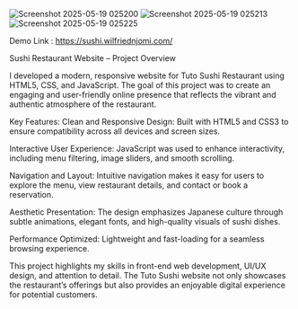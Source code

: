 ![Screenshot 2025-05-19 025200](https://github.com/user-attachments/assets/034900cc-710d-4e7c-a173-98be2140cfb1)
![Screenshot 2025-05-19 025213](https://github.com/user-attachments/assets/f17e8475-6d7e-46c2-8813-4fb8fdc557fa)
![Screenshot 2025-05-19 025225](https://github.com/user-attachments/assets/b8eaa428-b439-497f-93e6-af70ffa385a7)

Demo Link : https://sushi.wilfriednjomi.com/ 


Sushi Restaurant Website – Project Overview

I developed a modern, responsive website for Tuto Sushi Restaurant using HTML5, CSS, and JavaScript. The goal of this project was to create an engaging and user-friendly online presence that reflects the vibrant and authentic atmosphere of the restaurant.

Key Features:
Clean and Responsive Design: Built with HTML5 and CSS3 to ensure compatibility across all devices and screen sizes.

Interactive User Experience: JavaScript was used to enhance interactivity, including menu filtering, image sliders, and smooth scrolling.

Navigation and Layout: Intuitive navigation makes it easy for users to explore the menu, view restaurant details, and contact or book a reservation.

Aesthetic Presentation: The design emphasizes Japanese culture through subtle animations, elegant fonts, and high-quality visuals of sushi dishes.

Performance Optimized: Lightweight and fast-loading for a seamless browsing experience.

This project highlights my skills in front-end web development, UI/UX design, and attention to detail. The Tuto Sushi website not only showcases the restaurant’s offerings but also provides an enjoyable digital experience for potential customers.
